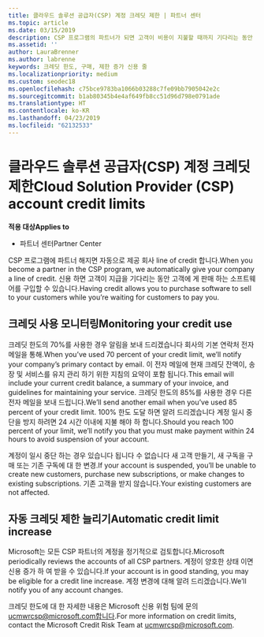 ```yaml
---
title: 클라우드 솔루션 공급자(CSP) 계정 크레딧 제한 | 파트너 센터
ms.topic: article
ms.date: 03/15/2019
description: CSP 프로그램의 파트너가 되면 고객이 비용이 지불할 때까지 기다리는 동안 고객에게 판매할 소프트웨어를 구입할 수 있는 크레딧 제한이 제공됩니다.
ms.assetid: ''
author: LauraBrenner
ms.author: labrenne
keywords: 크레딧 한도, 구매, 제한 증가 신용 줄
ms.localizationpriority: medium
ms.custom: seodec18
ms.openlocfilehash: c75bce9783ba1066b03288c7fe09bb7905042e2c
ms.sourcegitcommit: b1ab80345b4e4af649fb8cc51d96d798e0791ade
ms.translationtype: HT
ms.contentlocale: ko-KR
ms.lasthandoff: 04/23/2019
ms.locfileid: "62132533"
---
```

# <a name="cloud-solution-provider-csp-account-credit-limits"></a><span data-ttu-id="8a694-104">클라우드 솔루션 공급자(CSP) 계정 크레딧 제한</span><span class="sxs-lookup"><span data-stu-id="8a694-104">Cloud Solution Provider (CSP) account credit limits</span></span>

<span data-ttu-id="8a694-105">**적용 대상**</span><span class="sxs-lookup"><span data-stu-id="8a694-105">**Applies to**</span></span>

- <span data-ttu-id="8a694-106">파트너 센터</span><span class="sxs-lookup"><span data-stu-id="8a694-106">Partner Center</span></span>

<span data-ttu-id="8a694-107">CSP 프로그램에 파트너 해지면 자동으로 제공 회사 line of credit 합니다.</span><span class="sxs-lookup"><span data-stu-id="8a694-107">When you become a partner in the CSP program, we automatically give your company a line of credit.</span></span> <span data-ttu-id="8a694-108">신용 하면 고객이 지급을 기다리는 동안 고객에 게 판매 하는 소프트웨어를 구입할 수 있습니다.</span><span class="sxs-lookup"><span data-stu-id="8a694-108">Having credit allows you to purchase software to sell to your customers while you’re waiting for customers to pay you.</span></span> 

## <a name="monitoring-your-credit-use"></a><span data-ttu-id="8a694-109">크레딧 사용 모니터링</span><span class="sxs-lookup"><span data-stu-id="8a694-109">Monitoring your credit use</span></span>

<span data-ttu-id="8a694-110">크레딧 한도의 70%를 사용한 경우 알림을 보내 드리겠습니다 회사의 기본 연락처 전자 메일을 통해.</span><span class="sxs-lookup"><span data-stu-id="8a694-110">When you’ve used 70 percent of your credit limit, we’ll notify your company’s primary contact by email.</span></span> <span data-ttu-id="8a694-111">이 전자 메일에 현재 크레딧 잔액이, 송장 및 서비스를 유지 관리 하기 위한 지침의 요약이 포함 됩니다.</span><span class="sxs-lookup"><span data-stu-id="8a694-111">This email will include your current credit balance, a summary of your invoice, and guidelines for maintaining your service.</span></span> <span data-ttu-id="8a694-112">크레딧 한도의 85%를 사용한 경우 다른 전자 메일을 보내 드립니다.</span><span class="sxs-lookup"><span data-stu-id="8a694-112">We’ll send another email when you’ve used 85 percent of your credit limit.</span></span> <span data-ttu-id="8a694-113">100% 한도 도달 하면 알려 드리겠습니다 계정 일시 중단을 방지 하려면 24 시간 이내에 지불 해야 하 합니다.</span><span class="sxs-lookup"><span data-stu-id="8a694-113">Should you reach 100 percent of your limit, we’ll notify you that you must make payment within 24 hours to avoid suspension of your account.</span></span> 

<span data-ttu-id="8a694-114">계정이 일시 중단 하는 경우 있습니다 됩니다 수 없습니다 새 고객 만들기, 새 구독을 구매 또는 기존 구독에 대 한 변경.</span><span class="sxs-lookup"><span data-stu-id="8a694-114">If your account is suspended, you’ll be unable to create new customers, purchase new subscriptions, or make changes to existing subscriptions.</span></span> <span data-ttu-id="8a694-115">기존 고객을 받지 않습니다.</span><span class="sxs-lookup"><span data-stu-id="8a694-115">Your existing customers are not affected.</span></span> 

## <a name="automatic-credit-limit-increase"></a><span data-ttu-id="8a694-116">자동 크레딧 제한 늘리기</span><span class="sxs-lookup"><span data-stu-id="8a694-116">Automatic credit limit increase</span></span>

<span data-ttu-id="8a694-117">Microsoft는 모든 CSP 파트너의 계정을 정기적으로 검토합니다.</span><span class="sxs-lookup"><span data-stu-id="8a694-117">Microsoft periodically reviews the accounts of all CSP partners.</span></span> <span data-ttu-id="8a694-118">계정이 양호한 상태 이면 신용 증가 하 여 받을 수 있습니다.</span><span class="sxs-lookup"><span data-stu-id="8a694-118">If your account is in good standing, you may be eligible for a credit line increase.</span></span> <span data-ttu-id="8a694-119">계정 변경에 대해 알려 드리겠습니다.</span><span class="sxs-lookup"><span data-stu-id="8a694-119">We’ll notify you of any account changes.</span></span> 

<span data-ttu-id="8a694-120">크레딧 한도에 대 한 자세한 내용은 Microsoft 신용 위험 팀에 문의 ucmwrcsp@microsoft.com합니다.</span><span class="sxs-lookup"><span data-stu-id="8a694-120">For more information on credit limits, contact the Microsoft Credit Risk Team at ucmwrcsp@microsoft.com.</span></span> 
